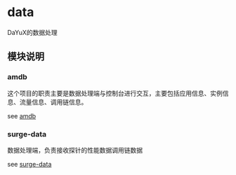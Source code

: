 # data

DaYuX的数据处理


## 模块说明

### amdb
这个项目的职责主要是数据处理端与控制台进行交互，主要包括应用信息、实例信息、流量信息、调用链信息。

see [amdb](https://github.com/shulieTech/DaYuX/blob/main/data/amdb-receiver-service/README.md)

### surge-data
数据处理端，负责接收探针的性能数据调用链数据

see [surge-data](https://github.com/shulieTech/DaYuX/blob/main/data/surge-data/README.md)
